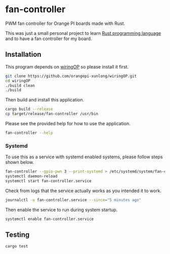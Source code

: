 # fan-controller

PWM fan controller for Orange PI boards made with Rust.

This was just a small personal project to learn [Rust programming language](https://www.rust-lang.org/) and to have a fan controller for my board.

## Installation

This program depends on [wiringOP](https://github.com/orangepi-xunlong/wiringOP) so please install it first.

```sh
git clone https://github.com/orangepi-xunlong/wiringOP.git
cd wiringOP
./build clean
./build
```

Then build and install this application.

```sh
cargo build --release
cp target/release/fan-controller /usr/bin
```

Please see the provided help for how to use the application.

```sh
fan-controller --help
```

### Systemd

To use this as a service with systemd enabled systems, please follow steps shown below.

```sh
fan-controller --gpio-pwn 3 --print-systemd > /etc/systemd/system/fan-controller.service
systemctl daemon-reload
systemctl start fan-controller.service
```

Check from logs that the service actually works as you intended it to work.

```sh
journalctl -u fan-controller.service --since="5 minutes ago"
```

Then enable the service to run during system startup.

```sh
systemctl enable fan-controller.service
```

## Testing

```sh
cargo test
```
